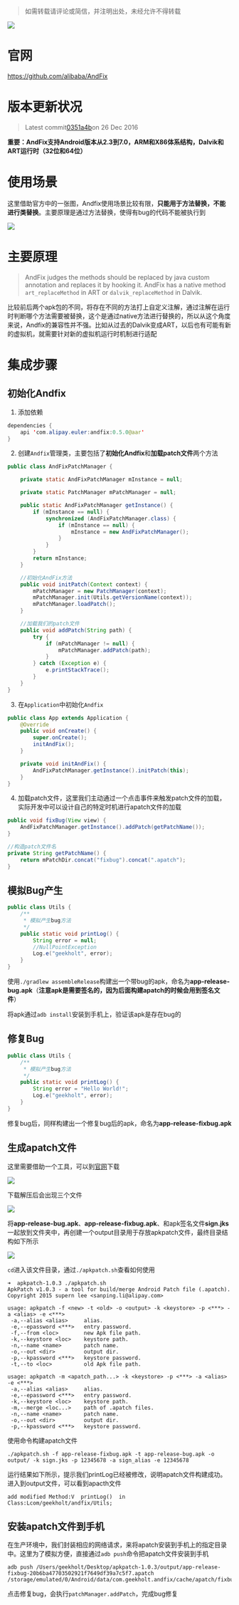 > 如需转载请评论或简信，并注明出处，未经允许不得转载

![](https://upload-images.jianshu.io/upload_images/10992781-a64bd14d27699266.png?imageMogr2/auto-orient/strip%7CimageView2/2/w/1240)

# 官网

https://github.com/alibaba/AndFix

# 版本更新状况

> Latest commit[0351a4b](https://github.com/alibaba/AndFix/commit/0351a4bc38a7d30bc61a6d3e74777d4eff4ad5e9)on 26 Dec 2016

**重要：AndFix支持Android版本从2.3到7.0，ARM和X86体系结构，Dalvik和ART运行时（32位和64位）**

# 使用场景

这里借助官方中的一张图，Andfix使用场景比较有限，**只能用于方法替换，不能进行类替换**。主要原理是通过方法替换，使得有bug的代码不能被执行到

![](https://upload-images.jianshu.io/upload_images/10992781-ef6224ff56a35f96.png?imageMogr2/auto-orient/strip%7CimageView2/2/w/1240)

# 主要原理

> AndFix judges the methods should be replaced by java custom annotation and replaces it by hooking it. AndFix has a native method `art_replaceMethod` in ART or `dalvik_replaceMethod` in Dalvik.

比较前后两个apk包的不同，将存在不同的方法打上自定义注解，通过注解在运行时判断哪个方法需要被替换，这个是通过native方法进行替换的，所以从这个角度来说，Andfix的兼容性并不强。比如从过去的Dalvik变成ART，以后也有可能有新的虚拟机，就需要针对新的虚拟机运行时机制进行适配

# 集成步骤

## 初始化Andfix

1. 添加依赖

```java
dependencies {
    api 'com.alipay.euler:andfix:0.5.0@aar'
}
```

2. 创建`Andfix`管理类，主要包括了**初始化Andfix**和**加载patch文件**两个方法

```java
public class AndFixPatchManager {

    private static AndFixPatchManager mInstance = null;

    private static PatchManager mPatchManager = null;

    public static AndFixPatchManager getInstance() {
        if (mInstance == null) {
            synchronized (AndFixPatchManager.class) {
                if (mInstance == null) {
                    mInstance = new AndFixPatchManager();
                }
            }
        }
        return mInstance;
    }

    //初始化AndFix方法
    public void initPatch(Context context) {
        mPatchManager = new PatchManager(context);
        mPatchManager.init(Utils.getVersionName(context));
        mPatchManager.loadPatch();
    }

    //加载我们的patch文件
    public void addPatch(String path) {
        try {
            if (mPatchManager != null) {
                mPatchManager.addPatch(path);
            }
        } catch (Exception e) {
            e.printStackTrace();
        }
    }
}
```

3. 在`Application`中初始化`Andfix`

```java
public class App extends Application {
    @Override
    public void onCreate() {
        super.onCreate();
        initAndFix();
    }

    private void initAndFix() {
        AndFixPatchManager.getInstance().initPatch(this);
    }
}
```

4. 加载patch文件，这里我们主动通过一个点击事件来触发patch文件的加载，实际开发中可以设计自己的特定时机进行apatch文件的加载

```java
public void fixBug(View view) {
    AndFixPatchManager.getInstance().addPatch(getPatchName());
}

//构造patch文件名
private String getPatchName() {
    return mPatchDir.concat("fixbug").concat(".apatch");
}
```

## 模拟Bug产生

```java
public class Utils {
    /**
     * 模拟产生bug方法
     */
    public static void printLog() {
        String error = null;
      	//NullPointException
        Log.e("geekholt", error);
    }
}
```

使用`./gradlew assembleRelease`构建出一个带bug的apk，命名为**app-release-bug.apk**（**注意apk是需要签名的，因为后面构建apatch的时候会用到签名文件**）

将apk通过`adb install`安装到手机上，验证该apk是存在bug的

## 修复Bug

```java
public class Utils {
    /**
     * 模拟产生bug方法
     */
    public static void printLog() {
        String error = "Hello World!";
        Log.e("geekholt", error);
    }
}
```

修复bug后，同样构建出一个修复bug后的apk，命名为**app-release-fixbug.apk**

## 生成apatch文件

这里需要借助一个工具，可以到[官网](https://github.com/alibaba/AndFix)下载

![](https://upload-images.jianshu.io/upload_images/10992781-f22c522f9a18fd26.png?imageMogr2/auto-orient/strip%7CimageView2/2/w/1240)

下载解压后会出现三个文件

![](https://upload-images.jianshu.io/upload_images/10992781-18ed3e4394f99caa.png?imageMogr2/auto-orient/strip%7CimageView2/2/w/1240)

将**app-release-bug.apk**、**app-release-fixbug.apk**、和apk签名文件**sign.jks**一起放到文件夹中，再创建一个output目录用于存放apkpatch文件，最终目录结构如下所示

![](https://upload-images.jianshu.io/upload_images/10992781-643210281201e877.png?imageMogr2/auto-orient/strip%7CimageView2/2/w/1240)


`cd`进入该文件目录，通过`./apkpatch.sh`查看如何使用

```
➜  apkpatch-1.0.3 ./apkpatch.sh
ApkPatch v1.0.3 - a tool for build/merge Android Patch file (.apatch).
Copyright 2015 supern lee <sanping.li@alipay.com>

usage: apkpatch -f <new> -t <old> -o <output> -k <keystore> -p <***> -a <alias> -e <***>
 -a,--alias <alias>     alias.
 -e,--epassword <***>   entry password.
 -f,--from <loc>        new Apk file path.
 -k,--keystore <loc>    keystore path.
 -n,--name <name>       patch name.
 -o,--out <dir>         output dir.
 -p,--kpassword <***>   keystore password.
 -t,--to <loc>          old Apk file path.

usage: apkpatch -m <apatch_path...> -k <keystore> -p <***> -a <alias> -e <***>
 -a,--alias <alias>     alias.
 -e,--epassword <***>   entry password.
 -k,--keystore <loc>    keystore path.
 -m,--merge <loc...>    path of .apatch files.
 -n,--name <name>       patch name.
 -o,--out <dir>         output dir.
 -p,--kpassword <***>   keystore password.
```

使用命令构建apatch文件

```
./apkpatch.sh -f app-release-fixbug.apk -t app-release-bug.apk -o output/ -k sign.jks -p 12345678 -a sign_alias -e 12345678
```

运行结果如下所示，提示我们printLog已经被修改，说明apatch文件构建成功。进入到output文件，可以看到apacth文件

```
add modified Method:V  printLog()  in Class:Lcom/geekholt/andfix/Utils;
```

## 安装apatch文件到手机

在生产环境中，我们封装相应的网络请求，来将apatch安装到手机上的指定目录中。这里为了模拟方便，直接通过`adb push`命令把apatch文件安装到手机

```
adb push /Users/geekholt/Desktop/apkpatch-1.0.3/output/app-release-fixbug-20b6ba47703502921f7649df39a7c5f7.apatch /storage/emulated/0/Android/data/com.geekholt.andfix/cache/apatch/fixbug.apatch
```

点击修复bug，会执行`patchManager.addPatch`，完成bug修复



